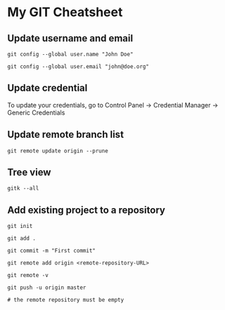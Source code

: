 # My GIT Cheatsheet

## Update username and email
`git config --global user.name "John Doe"`

`git config --global user.email "john@doe.org"`

## Update credential
To update your credentials, go to Control Panel -> Credential Manager -> Generic Credentials

## Update remote branch list
`git remote update origin --prune`

## Tree view
`gitk --all`

## Add existing project to a repository
`git init`

`git add .`

`git commit -m "First commit"`

`git remote add origin <remote-repository-URL>`

`git remote -v`

`git push -u origin master`

`# the remote repository must be empty`

